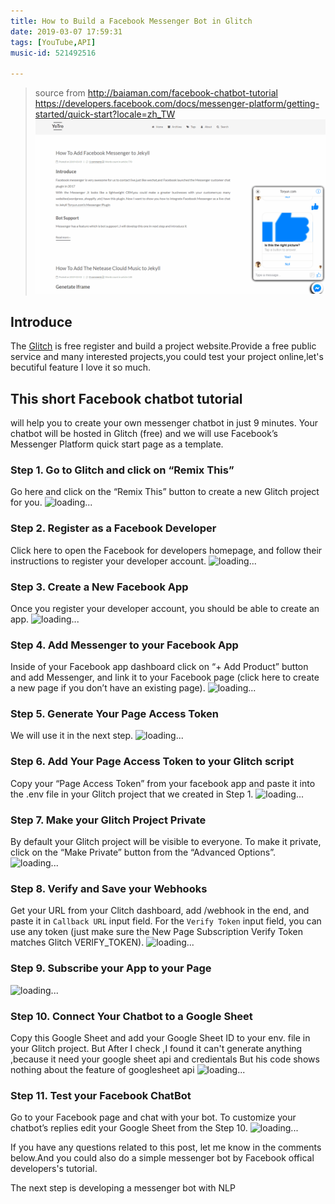 ```yaml
---
title: How to Build a Facebook Messenger Bot in Glitch
date: 2019-03-07 17:59:31
tags: [YouTube,API]
music-id: 521492516

---  
```

> source from http://baiaman.com/facebook-chatbot-tutorial
> https://developers.facebook.com/docs/messenger-platform/getting-started/quick-start?locale=zh_TW
![Messenger Bot](/images/Plugin/Messengerbot/messenger_bot.gif)

## Introduce
The [Glitch](https://glitch.com) is free register and build a project website.Provide a free public service and many interested projects,you could test your project online,let's becutiful feature I love it so much.

## This short Facebook chatbot tutorial 

will help you to create your own messenger chatbot in just 9 minutes. Your chatbot will be hosted in Glitch (free) and we will use Facebook’s Messenger Platform quick start page as a template.

### Step 1. Go to Glitch and click on “Remix This”  
Go here and click on the “Remix This” button to create a new Glitch project for you.
![loading...](https://i0.wp.com/i.imgur.com/blSv6gB.gif?zoom=2&resize=1000%2C476 "remix this")

### Step 2. Register as a Facebook Developer  
Click here to open the Facebook for developers homepage, and follow their instructions to register your developer account.
![loading...](https://i2.wp.com/i.imgur.com/GYfGPD2.gif?zoom=2&resize=700%2C361 "register fb dev")

### Step 3. Create a New Facebook App  
Once you register your developer account, you should be able to create an app.
![loading...](https://i1.wp.com/i.imgur.com/s9FTwd7.gif?zoom=2&w=1000 "Create app")

### Step 4. Add Messenger to your Facebook App
Inside of your Facebook app dashboard click on “+ Add Product” button and add Messenger, and link it to your Facebook page (click here to create a new page if you don’t have an existing page).
![loading...](https://i1.wp.com/i.imgur.com/xH5ZORP.gif?zoom=2&w=1000 "Add messenger")

### Step 5. Generate Your Page Access Token
We will use it in the next step.
![loading...](https://i1.wp.com/i.imgur.com/pOv0LjB.gif?zoom=2&w=1000 "Generate page_access_token")

### Step 6. Add Your Page Access Token to your Glitch script
Copy your “Page Access Token” from your facebook app and paste it into the .env file in your Glitch project that we created in Step 1.
![loading...](https://i1.wp.com/i.imgur.com/YvXn47L.gif?zoom=2&w=1000 "add token to glitch")

### Step 7. Make your Glitch Project Private
By default your Glitch project will be visible to everyone. To make it private, click on the “Make Private” button from the “Advanced Options”.
 ![loading...](https://i2.wp.com/i.imgur.com/0ZcxjfK.gif?w=1000 "make private")
 
### Step 8. Verify and Save your Webhooks
Get your URL from your Clitch dashboard, add /webhook in the end, and paste it in `Callback URL` input field. For the `Verify Token` input field, you can use any token (just make sure the New Page Subscription Verify Token matches Glitch VERIFY_TOKEN).
![loading...](https://i1.wp.com/i.imgur.com/2SqBLaX.gif?zoom=2&w=1000 "verify webhook")

### Step 9. Subscribe your App to your Page
![loading...](https://i0.wp.com/i.imgur.com/nd7bMyi.gif?zoom=2&w=1000 "subscribe")

### Step 10. Connect Your Chatbot to a Google Sheet
Copy this Google Sheet and add your Google Sheet ID to your env. file in your Glitch project.
But After I check ,I found it can't generate anything ,because it need your google sheet api and credientals
But his code shows nothing about the feature of googlesheet api
![loading...](https://i1.wp.com/i.imgur.com/SXLoxou.gif?zoom=2&w=1000 "Connect to googlesheet")

### Step 11. Test your Facebook ChatBot
Go to your Facebook page and chat with your bot. To customize your chatbot’s replies edit your Google Sheet from the Step 10.
![loading...](https://i2.wp.com/i.imgur.com/t41vM2q.gif?zoom=2&resize=700%2C391 "test")

If you have any questions related to this post, let me know in the comments below.And you could also do a simple messenger bot by Facebook offical developers's tutorial.

The next step is developing a messenger bot with NLP



